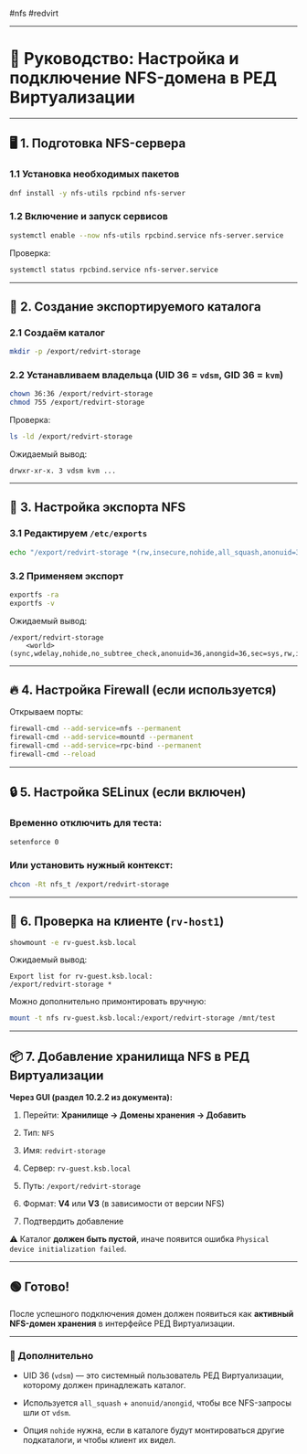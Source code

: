 #nfs #redvirt

---

# 📘 Руководство: Настройка и подключение NFS-домена в РЕД Виртуализации

---

## 🖥️ 1. Подготовка NFS-сервера 

### 1.1 Установка необходимых пакетов

```bash
dnf install -y nfs-utils rpcbind nfs-server
```

### 1.2 Включение и запуск сервисов

```bash
systemctl enable --now nfs-utils rpcbind.service nfs-server.service
```

Проверка:

```bash
systemctl status rpcbind.service nfs-server.service
```

---

## 📁 2. Создание экспортируемого каталога

### 2.1 Создаём каталог

```bash
mkdir -p /export/redvirt-storage
```

### 2.2 Устанавливаем владельца (UID 36 = `vdsm`, GID 36 = `kvm`)

```bash
chown 36:36 /export/redvirt-storage
chmod 755 /export/redvirt-storage
```

Проверка:

```bash
ls -ld /export/redvirt-storage
```

Ожидаемый вывод:

```
drwxr-xr-x. 3 vdsm kvm ...
```

---

## 📄 3. Настройка экспорта NFS

### 3.1 Редактируем `/etc/exports`

```bash
echo "/export/redvirt-storage *(rw,insecure,nohide,all_squash,anonuid=36,anongid=36,no_subtree_check)" >> /etc/exports
```

### 3.2 Применяем экспорт

```bash
exportfs -ra
exportfs -v
```

Ожидаемый вывод:

```
/export/redvirt-storage
    <world>(sync,wdelay,nohide,no_subtree_check,anonuid=36,anongid=36,sec=sys,rw,insecure,root_squash,all_squash)
```

---

## 🔥 4. Настройка Firewall (если используется)

Открываем порты:

```bash
firewall-cmd --add-service=nfs --permanent
firewall-cmd --add-service=mountd --permanent
firewall-cmd --add-service=rpc-bind --permanent
firewall-cmd --reload
```

---

## 🔒 5. Настройка SELinux (если включен)

### Временно отключить для теста:

```bash
setenforce 0
```

### Или установить нужный контекст:

```bash
chcon -Rt nfs_t /export/redvirt-storage
```

---

## 🧪 6. Проверка на клиенте (`rv-host1`)

```bash
showmount -e rv-guest.ksb.local
```

Ожидаемый вывод:

```
Export list for rv-guest.ksb.local:
/export/redvirt-storage *
```

Можно дополнительно примонтировать вручную:

```bash
mount -t nfs rv-guest.ksb.local:/export/redvirt-storage /mnt/test
```

---

## 📦 7. Добавление хранилища NFS в РЕД Виртуализации

**Через GUI (раздел 10.2.2 из документа):**

1. Перейти: **Хранилище → Домены хранения → Добавить**
    
2. Тип: `NFS`
    
3. Имя: `redvirt-storage`
    
4. Сервер: `rv-guest.ksb.local`
    
5. Путь: `/export/redvirt-storage`
    
6. Формат: **V4** или **V3** (в зависимости от версии NFS)
    
7. Подтвердить добавление
    

⚠️ Каталог **должен быть пустой**, иначе появится ошибка `Physical device initialization failed`.

---

## 🟢 Готово!

После успешного подключения домен должен появиться как **активный NFS-домен хранения** в интерфейсе РЕД Виртуализации.

---

### 🧩 Дополнительно

- UID 36 (`vdsm`) — это системный пользователь РЕД Виртуализации, которому должен принадлежать каталог.
    
- Используется `all_squash` + `anonuid/anongid`, чтобы все NFS-запросы шли от `vdsm`.
    
- Опция `nohide` нужна, если в каталоге будут монтироваться другие подкаталоги, и чтобы клиент их видел.
  